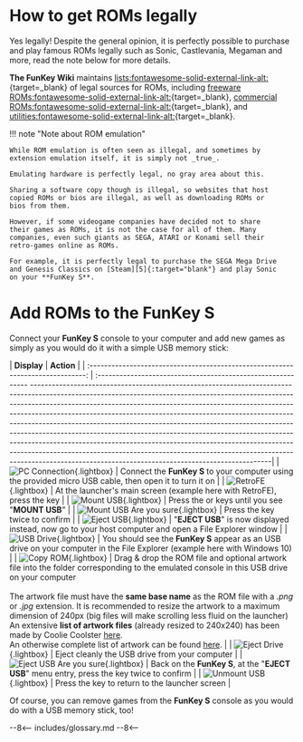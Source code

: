 # How to get ROMs legally

Yes legally! Despite the general opinion, it is perfectly possible to
purchase and play famous ROMs legally such as Sonic, Castlevania,
Megaman and more, read the note below for more details.

**The FunKey Wiki** maintains
[lists:fontawesome-solid-external-link-alt:][1]{target=_blank} of
legal sources for ROMs, including [freeware
ROMs:fontawesome-solid-external-link-alt:][2]{target=_blank},
[commercial
ROMs:fontawesome-solid-external-link-alt:][3]{target=_blank}, and
[utilities:fontawesome-solid-external-link-alt:][4]{target=_blank}.

!!! note "Note about ROM emulation"

    While ROM emulation is often seen as illegal, and sometimes by
    extension emulation itself, it is simply not _true_.

    Emulating hardware is perfectly legal, no gray area about this.

    Sharing a software copy though is illegal, so websites that host
    copied ROMs or bios are illegal, as well as downloading ROMs or
    bios from them.

    However, if some videogame companies have decided not to share
    their games as ROMs, it is not the case for all of them. Many
    companies, even such giants as SEGA, ATARI or Konami sell their
    retro-games online as ROMs.

    For example, it is perfectly legal to purchase the SEGA Mega Drive
    and Genesis Classics on [Steam][5]{:target="blank"} and play Sonic
    on your **FunKey S**.

# Add ROMs to the FunKey S

Connect your **FunKey S** console to your computer and add new games
as simply as you would do it with a simple USB memory stick:

|                         **Display**                                             | **Action**                                                                                                                                                                                                                                                                                                                                                                                                                                                                                                                                                                                                                                                                                                                                                                     |
| :-----------------------------------------------------------------------------: | :----------------------------------------------------------- ------------------------------------------------------------------------------------------------------------------------------------------------------------------------------------------------------------------------------------------------------------------------------------------------------------------------------------------------------------------------------------------------------------------------------------------------------------------------------------------------------------------------------------------------------------------------------------------------------------------------------------------------------------------------------------------------------------------|
| ![PC Connection](/assets/images/Connection_PC.png){.lightbox}                   | Connect the **FunKey S** to your computer using the provided micro USB cable, then open it to turn it on                                                                                                                                                                                                                                                                                                                                                                                                                                                                                                                                                                                                                                                                       |
| ![RetroFE](/assets/images/RetroFE.png){.lightbox}                               | At the launcher's main screen (example here with RetroFE), press the <i class="funkey-menu"></i> key                                                                                                                                                                                                                                                                                                                                                                                                                                                                                                                                                                                                                                                                           |
| ![Mount USB](/assets/images/Mount_USB.png){.lightbox}                           | Press the <i class="funkey-up"></i> or <i class="funkey-down"></i> keys until you see "**MOUNT USB**"                                                                                                                                                                                                                                                                                                                                                                                                                                                                                                                                                                                                                                                                          |
| ![Mount USB Are you sure](/assets/images/Mount_USB_are_you_sure.png){.lightbox} | Press the <i class="funkey-A"></i> key twice to confirm                                                                                                                                                                                                                                                                                                                                                                                                                                                                                                                                                                                                                                                                                                                        |
| ![Eject USB](/assets/images/Eject_USB.png){.lightbox}                           | "**EJECT USB**" is now displayed instead, now go to your host computer and open a File Explorer window                                                                                                                                                                                                                                                                                                                                                                                                                                                                                                                                                                                                                                                                         |
| ![USB Drive](/assets/images/USB_Drive.png){.lightbox}                           | You should see the **FunKey S** appear as an USB drive on your computer in the File Explorer (example here with Windows 10)                                                                                                                                                                                                                                                                                                                                                                                                                                                                                                                                                                                                                                                    |
| ![Copy ROM](/assets/images/Copy_ROM.png){.lightbox}                             | Drag & drop the ROM file and optional artwork file  into the folder corresponding to the emulated console in this USB drive on your computer<br /><br />The artwork file must have the **same base name** as the ROM file with a _.png_ or _.jpg_ extension. It is recommended to resize the artwork to a maximum dimension of 240px (big files will make scrolling less fluid on the launcher)<br />An extensive **list of artwork files** (already resized to 240x240) has been made by Coolie Coolster <a href="https://drive.google.com/drive/folders/1UY4J8b6eMtG_IEtvHLOqGLm-DSgMkokA" target="_blank">here</a>. <br />An otherwise complete list of artwork can be found <a href="https://github.com/libretro-thumbnails/libretro-thumbnails" target="_blank">here</a>. |
| ![Eject Drive](/assets/images/Eject_Drive.png){.lightbox}                       | Eject cleanly the USB drive from your computer                                                                                                                                                                                                                                                                                                                                                                                                                                                                                                                                                                                                                                                                                                                                 |
| ![Eject USB Are you sure](/assets/images/Eject_USB_are_you_sure.png){.lightbox} | Back on the **FunKey S**, at the "**EJECT USB**" menu entry, press the <i class="funkey-A"></i> key twice to confirm                                                                                                                                                                                                                                                                                                                                                                                                                                                                                                                                                                                                                                                           |
| ![Unmount USB](/assets/images/Mount_USB.png){.lightbox}                         | Press the <i class="funkey-menu"></i> key to return to the launcher screen                                                                                                                                                                                                                                                                                                                                                                                                                                                                                                                                                                                                                                                                                                     |

Of course, you can remove games from the **FunKey S** console as you
would do with a USB memory stick, too!

[1]: https://wiki.funkey-project.com/wiki/Available_third-party_software
[2]: https://wiki.funkey-project.com/wiki/List_of_emulatable_games_(freeware)
[3]: https://wiki.funkey-project.com/wiki/List_of_emulatable_games_(commercial)
[4]: https://wiki.funkey-project.com/wiki/List_of_utilities
[5]: https://store.steampowered.com/app/34270/SEGA_Mega_Drive_and_Genesis_Classics/

--8<--
includes/glossary.md
--8<--
